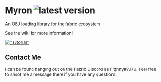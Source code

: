 # Myron ![latest version](https://img.shields.io/github/v/release/Frqnny/Myron)
An OBJ loading library for the fabric ecosystem

See the wiki for more information!

[!["Tutorial"](https://img.youtube.com/vi/u5D9Xb1INys/0.jpg)](https://www.youtube.com/watch?v=u5D9Xb1INys)

## Contact Me
I can be found hanging out on the Fabric Discord as Frqnny#7070. Feel free to shoot me a message there if you have any questions.
